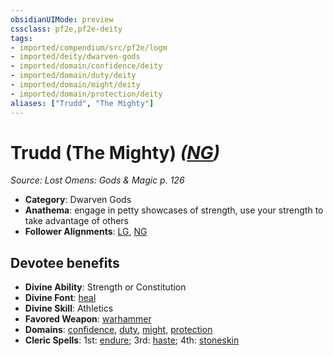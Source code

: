 ```yaml
---
obsidianUIMode: preview
cssclass: pf2e,pf2e-deity
tags:
- imported/compendium/src/pf2e/logm
- imported/deity/dwarven-gods
- imported/domain/confidence/deity
- imported/domain/duty/deity
- imported/domain/might/deity
- imported/domain/protection/deity
aliases: ["Trudd", "The Mighty"]
---
```

# Trudd (The Mighty) *([NG](neutral-good-b1.md))*  
*Source: Lost Omens: Gods & Magic p. 126*  

- **Category**: Dwarven Gods
- **Anathema**: engage in petty showcases of strength, use your strength to take advantage of others
- **Follower Alignments**: [LG](lawful-goo-b1.md), [NG](neutral-good-b1.md)

## Devotee benefits

- **Divine Ability**: Strength or Constitution
- **Divine Font**: [heal](../../spells/heal.md)
- **Divine Skill**: Athletics
- **Favored Weapon**: [warhammer](../../equipment/items/warhammer.md)
- **Domains**: [confidence](../domains.md#Confidence), [duty](../domains.md#Duty), [might](../domains.md#Might), [protection](../domains.md#Protection)
- **Cleric Spells**: 1st: [endure](../../spells/endure-logm.md); 3rd: [haste](../../spells/haste.md); 4th: [stoneskin](../../spells/stoneskin.md)